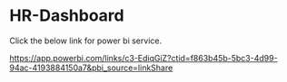 # HR-Dashboard

Click the below link for power bi service.

https://app.powerbi.com/links/c3-EdiqGiZ?ctid=f863b45b-5bc3-4d99-94ac-4193884150a7&pbi_source=linkShare

